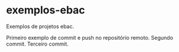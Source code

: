 # exemplos-ebac
Exemplos de projetos ebac.

Primeiro exemplo de commit e push no repositório remoto.
Segundo commit.
Terceiro commit.